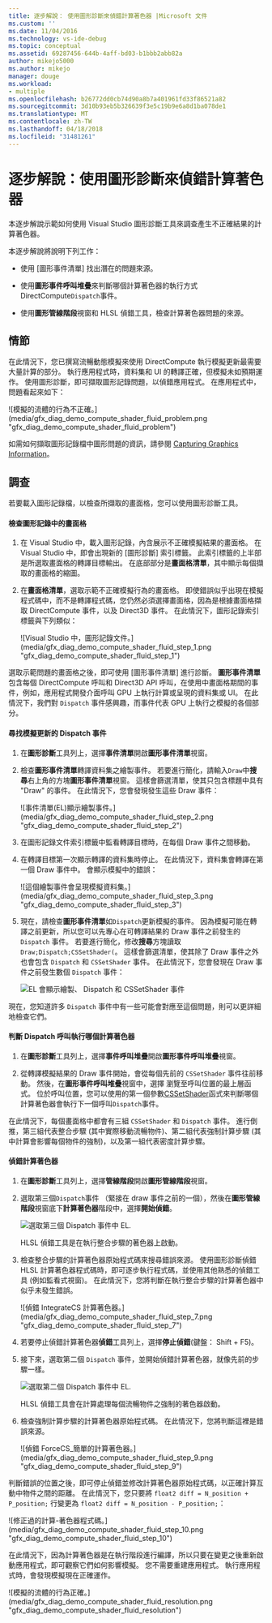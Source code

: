 ```yaml
---
title: 逐步解說： 使用圖形診斷來偵錯計算著色器 |Microsoft 文件
ms.custom: ''
ms.date: 11/04/2016
ms.technology: vs-ide-debug
ms.topic: conceptual
ms.assetid: 69287456-644b-4aff-bd03-b1bbb2abb82a
author: mikejo5000
ms.author: mikejo
manager: douge
ms.workload:
- multiple
ms.openlocfilehash: b26772dd0cb74d90a8b7a401961fd33f86521a82
ms.sourcegitcommit: 3d10b93eb5b326639f3e5c19b9e6a8d1ba078de1
ms.translationtype: MT
ms.contentlocale: zh-TW
ms.lasthandoff: 04/18/2018
ms.locfileid: "31481261"
---
```

# <a name="walkthrough-using-graphics-diagnostics-to-debug-a-compute-shader"></a>逐步解說：使用圖形診斷來偵錯計算著色器
本逐步解說示範如何使用 Visual Studio 圖形診斷工具來調查產生不正確結果的計算著色器。  
  
 本逐步解說將說明下列工作：  
  
-   使用 [圖形事件清單]  找出潛在的問題來源。  
  
-   使用**圖形事件呼叫堆疊**來判斷哪個計算著色器的執行方式 DirectCompute`Dispatch`事件。  
  
-   使用**圖形管線階段**視窗和 HLSL 偵錯工具，檢查計算著色器問題的來源。  
  
## <a name="scenario"></a>情節  
 在此情況下，您已撰寫流暢動態模擬來使用 DirectCompute 執行模擬更新最需要大量計算的部分。 執行應用程式時，資料集和 UI 的轉譯正確，但模擬未如預期運作。 使用圖形診斷，即可擷取圖形記錄問題，以偵錯應用程式。 在應用程式中，問題看起來如下：  
  
 ![模擬的流體的行為不正確。] (media/gfx_diag_demo_compute_shader_fluid_problem.png "gfx_diag_demo_compute_shader_fluid_problem")  
  
 如需如何擷取圖形記錄檔中圖形問題的資訊，請參閱 [Capturing Graphics Information](capturing-graphics-information.md)。  
  
## <a name="investigation"></a>調查  
 若要載入圖形記錄檔，以檢查所擷取的畫面格，您可以使用圖形診斷工具。  
  
#### <a name="to-examine-a-frame-in-a-graphics-log"></a>檢查圖形記錄中的畫面格  
  
1.  在 Visual Studio 中，載入圖形記錄，內含展示不正確模擬結果的畫面格。 在 Visual Studio 中，即會出現新的 [圖形診斷] 索引標籤。 此索引標籤的上半部是所選取畫面格的轉譯目標輸出。 在底部部分是**畫面格清單**，其中顯示每個擷取的畫面格的縮圖。  
  
2.  在**畫面格清單**，選取示範不正確模擬行為的畫面格。 即使錯誤似乎出現在模擬程式碼中，而不是轉譯程式碼，您仍然必須選擇畫面格，因為是根據畫面格擷取 DirectCompute 事件，以及 Direct3D 事件。 在此情況下，圖形記錄索引標籤與下列類似：  
  
     ![Visual Studio 中，圖形記錄文件。] (media/gfx_diag_demo_compute_shader_fluid_step_1.png "gfx_diag_demo_compute_shader_fluid_step_1")  
  
 選取示範問題的畫面格之後，即可使用 [圖形事件清單]  進行診斷。 **圖形事件清單**包含每個 DirectCompute 呼叫和 Direct3D API 呼叫，在使用中畫面格期間的事件，例如，應用程式開發介面呼叫 GPU 上執行計算或呈現的資料集或 UI。 在此情況下，我們對 `Dispatch` 事件感興趣，而事件代表 GPU 上執行之模擬的各個部分。  
  
#### <a name="to-find-the-dispatch-event-for-the-simulation-update"></a>尋找模擬更新的 Dispatch 事件  
  
1.  在**圖形診斷**工具列上，選擇**事件清單**開啟**圖形事件清單**視窗。  
  
2.  檢查**圖形事件清單**轉譯資料集之繪製事件。 若要進行簡化，請輸入`Draw`中**搜尋**右上角的方塊**圖形事件清單**視窗。 這樣會篩選清單，使其只包含標題中具有 "Draw" 的事件。 在此情況下，您會發現發生這些 Draw 事件：  
  
     ![事件清單&#40;EL&#41;顯示繪製事件。] (media/gfx_diag_demo_compute_shader_fluid_step_2.png "gfx_diag_demo_compute_shader_fluid_step_2")  
  
3.  在圖形記錄文件索引標籤中監看轉譯目標時，在每個 Draw 事件之間移動。  
  
4.  在轉譯目標第一次顯示轉譯的資料集時停止。 在此情況下，資料集會轉譯在第一個 Draw 事件中。 會顯示模擬中的錯誤：  
  
     ![這個繪製事件會呈現模擬資料集。] (media/gfx_diag_demo_compute_shader_fluid_step_3.png "gfx_diag_demo_compute_shader_fluid_step_3")  
  
5.  現在，請檢查**圖形事件清單**如`Dispatch`更新模擬的事件。 因為模擬可能在轉譯之前更新，所以您可以先專心在可轉譯結果的 Draw 事件之前發生的 `Dispatch` 事件。 若要進行簡化，修改**搜尋**方塊讀取`Draw;Dispatch;CSSetShader(`。 這樣會篩選清單，使其除了 Draw 事件之外也會包含 `Dispatch` 和 `CSSetShader` 事件。 在此情況下，您會發現在 Draw 事件之前發生數個 `Dispatch` 事件：  
  
     ![EL 會顯示繪製、 Dispatch 和 CSSetShader 事件](media/gfx_diag_demo_compute_shader_fluid_step_4.png "gfx_diag_demo_compute_shader_fluid_step_4")  
  
 現在，您知道許多 `Dispatch` 事件中有一些可能會對應至這個問題，則可以更詳細地檢查它們。  
  
#### <a name="to-determine-which-compute-shader-a-dispatch-call-executes"></a>判斷 Dispatch 呼叫執行哪個計算著色器  
  
1.  在**圖形診斷**工具列上，選擇**事件呼叫堆疊**開啟**圖形事件呼叫堆疊**視窗。  
  
2.  從轉譯模擬結果的 Draw 事件開始，會從每個先前的 `CSSetShader` 事件往前移動。 然後，在**圖形事件呼叫堆疊**視窗中，選擇 瀏覽至呼叫位置的最上層函式。 位於呼叫位置，您可以使用的第一個參數[CSSetShader](http://msdn.microsoft.com/library/ff476402.aspx)函式來判斷哪個計算著色器會執行下一個呼叫`Dispatch`事件。  
  
 在此情況下，每個畫面格中都會有三組 `CSSetShader` 和 `Dispatch` 事件。 進行倒推，第三組代表整合步驟 (其中實際移動流暢物件)、第二組代表強制計算步驟 (其中計算會影響每個物件的強制)，以及第一組代表密度計算步驟。  
  
#### <a name="to-debug-the-compute-shader"></a>偵錯計算著色器  
  
1.  在**圖形診斷**工具列上，選擇**管線階段**開啟**圖形管線階段**視窗。  
  
2.  選取第三個`Dispatch`事件 （緊接在 draw 事件之前的一個），然後在**圖形管線階段**視窗底下**計算著色器**階段中，選擇**開始偵錯**。  
  
     ![選取第三個 Dispatch 事件中 EL.](media/gfx_diag_demo_compute_shader_fluid_step_6.png "gfx_diag_demo_compute_shader_fluid_step_6")  
  
     HLSL 偵錯工具是在執行整合步驟的著色器上啟動。  
  
3.  檢查整合步驟的計算著色器原始程式碼來搜尋錯誤來源。 使用圖形診斷偵錯 HLSL 計算著色器程式碼時，即可逐步執行程式碼，並使用其他熟悉的偵錯工具 (例如監看式視窗)。 在此情況下，您將判斷在執行整合步驟的計算著色器中似乎未發生錯誤。  
  
     ![偵錯 IntegrateCS 計算著色器。] (media/gfx_diag_demo_compute_shader_fluid_step_7.png "gfx_diag_demo_compute_shader_fluid_step_7")  
  
4.  若要停止偵錯計算著色器**偵錯**工具列上，選擇**停止偵錯**(鍵盤： Shift + F5)。  
  
5.  接下來，選取第二個 `Dispatch` 事件，並開始偵錯計算著色器，就像先前的步驟一樣。  
  
     ![選取第二個 Dispatch 事件中 EL.](media/gfx_diag_demo_compute_shader_fluid_step_8.png "gfx_diag_demo_compute_shader_fluid_step_8")  
  
     HLSL 偵錯工具會在計算處理每個流暢物件之強制的著色器啟動。  
  
6.  檢查強制計算步驟的計算著色器原始程式碼。 在此情況下，您將判斷這裡是錯誤來源。  
  
     ![偵錯 ForceCS&#95;簡單的計算著色器。] (media/gfx_diag_demo_compute_shader_fluid_step_9.png "gfx_diag_demo_compute_shader_fluid_step_9")  
  
 判斷錯誤的位置之後，即可停止偵錯並修改計算著色器原始程式碼，以正確計算互動中物件之間的距離。 在此情況下，您只要將 `float2 diff = N_position + P_position;` 行變更為 `float2 diff = N_position - P_position;`：  
  
 ![修正過的計算&#45;著色器程式碼。] (media/gfx_diag_demo_compute_shader_fluid_step_10.png "gfx_diag_demo_compute_shader_fluid_step_10")  
  
 在此情況下，因為計算著色器是在執行階段進行編譯，所以只要在變更之後重新啟動應用程式，即可觀察它們如何影響模擬。 您不需要重建應用程式。 執行應用程式時，會發現模擬現在正確運作。  
  
 ![模擬的流體的行為正確。] (media/gfx_diag_demo_compute_shader_fluid_resolution.png "gfx_diag_demo_compute_shader_fluid_resolution")